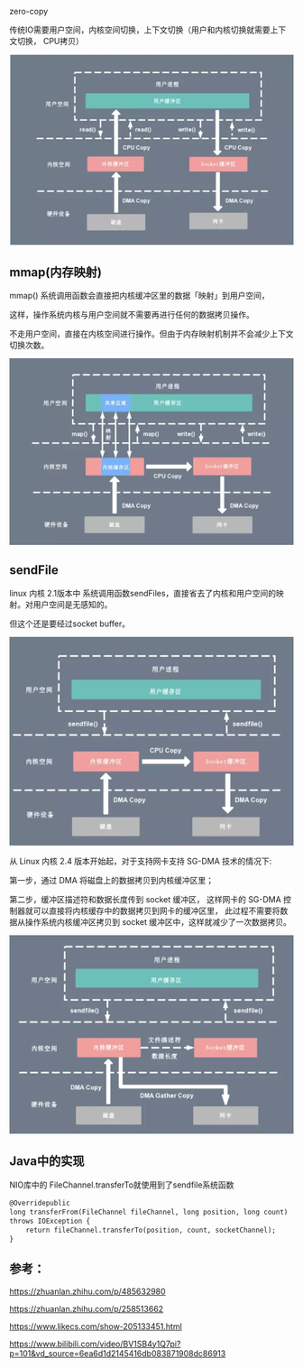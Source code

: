 zero-copy

传统IO需要用户空间，内核空间切换，上下文切换（用户和内核切换就需要上下文切换， CPU拷贝）

![img_8.png](img_8.png)

mmap(内存映射)
---

mmap() 系统调用函数会直接把内核缓冲区里的数据「映射」到用户空间，

这样，操作系统内核与用户空间就不需要再进行任何的数据拷贝操作。

不走用户空间，直接在内核空间进行操作。但由于内存映射机制并不会减少上下文切换次数。

![img_9.png](img_9.png)

sendFile
---
linux 内核 2.1版本中 系统调用函数sendFiles，直接省去了内核和用户空间的映射。对用户空间是无感知的。

但这个还是要经过socket buffer。

![img_10.png](img_10.png)

从 Linux 内核 2.4 版本开始起，对于支持网卡支持 SG-DMA 技术的情况下:

第一步，通过 DMA 将磁盘上的数据拷贝到内核缓冲区里；

第二步，缓冲区描述符和数据长度传到 socket 缓冲区，
这样网卡的 SG-DMA 控制器就可以直接将内核缓存中的数据拷贝到网卡的缓冲区里，
此过程不需要将数据从操作系统内核缓冲区拷贝到 socket 缓冲区中，这样就减少了一次数据拷贝。

![img_11.png](img_11.png)


Java中的实现
---
NIO库中的 FileChannel.transferTo就使用到了sendfile系统函数
```
@Overridepublic 
long transferFrom(FileChannel fileChannel, long position, long count) throws IOException { 
    return fileChannel.transferTo(position, count, socketChannel);
}
```

参考：
---
https://zhuanlan.zhihu.com/p/485632980

https://zhuanlan.zhihu.com/p/258513662

https://www.likecs.com/show-205133451.html

https://www.bilibili.com/video/BV1SB4y1Q7pi?p=101&vd_source=6ea6d1d2145416db083871908dc86913